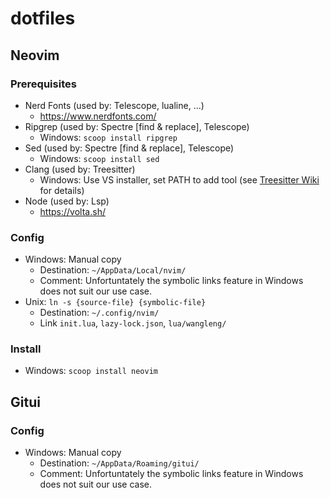 # dotfiles

## Neovim

### Prerequisites

* Nerd Fonts (used by: Telescope, lualine, ...)
    * https://www.nerdfonts.com/
* Ripgrep (used by: Spectre [find & replace], Telescope)
    * Windows: `scoop install ripgrep`
* Sed (used by: Spectre [find & replace], Telescope)
    * Windows: `scoop install sed`
* Clang (used by: Treesitter)
    * Windows: Use VS installer, set PATH to add tool (see [Treesitter Wiki](https://github.com/nvim-treesitter/nvim-treesitter/wiki/Windows-support) for details)
* Node (used by: Lsp)
    * https://volta.sh/

### Config

* Windows: Manual copy
    * Destination: `~/AppData/Local/nvim/`
    * Comment: Unfortuntately the symbolic links feature in Windows does not suit our use case.
* Unix: `ln -s {source-file} {symbolic-file}`
    * Destination: `~/.config/nvim/`
    * Link `init.lua`, `lazy-lock.json`, `lua/wangleng/`

### Install

* Windows: `scoop install neovim`

## Gitui

### Config

* Windows: Manual copy
    * Destination: `~/AppData/Roaming/gitui/`
    * Comment: Unfortuntately the symbolic links feature in Windows does not suit our use case.
